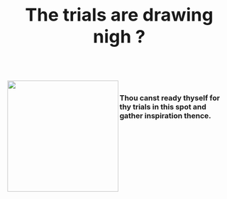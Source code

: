 <center><h1 style="font-size: 40px;">The trials are drawing nigh ?</h1></center>
<br />
<br />
<p>
  <img src="https://awoiaf.westeros.org/images/7/74/Joshua-cairos-citadel-novice.jpg" align="left" style="width: 250px; height: 250px;">
  <h3><br />Thou canst ready thyself for thy trials in this spot and gather inspiration thence.<br /></h3>
</p>
